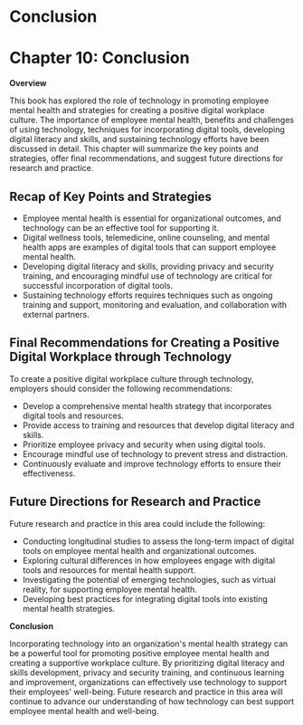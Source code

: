# Conclusion

Chapter 10: Conclusion
======================

**Overview**

This book has explored the role of technology in promoting employee mental health and strategies for creating a positive digital workplace culture. The importance of employee mental health, benefits and challenges of using technology, techniques for incorporating digital tools, developing digital literacy and skills, and sustaining technology efforts have been discussed in detail. This chapter will summarize the key points and strategies, offer final recommendations, and suggest future directions for research and practice.

Recap of Key Points and Strategies
----------------------------------

* Employee mental health is essential for organizational outcomes, and technology can be an effective tool for supporting it.
* Digital wellness tools, telemedicine, online counseling, and mental health apps are examples of digital tools that can support employee mental health.
* Developing digital literacy and skills, providing privacy and security training, and encouraging mindful use of technology are critical for successful incorporation of digital tools.
* Sustaining technology efforts requires techniques such as ongoing training and support, monitoring and evaluation, and collaboration with external partners.

Final Recommendations for Creating a Positive Digital Workplace through Technology
----------------------------------------------------------------------------------

To create a positive digital workplace culture through technology, employers should consider the following recommendations:

* Develop a comprehensive mental health strategy that incorporates digital tools and resources.
* Provide access to training and resources that develop digital literacy and skills.
* Prioritize employee privacy and security when using digital tools.
* Encourage mindful use of technology to prevent stress and distraction.
* Continuously evaluate and improve technology efforts to ensure their effectiveness.

Future Directions for Research and Practice
-------------------------------------------

Future research and practice in this area could include the following:

* Conducting longitudinal studies to assess the long-term impact of digital tools on employee mental health and organizational outcomes.
* Exploring cultural differences in how employees engage with digital tools and resources for mental health support.
* Investigating the potential of emerging technologies, such as virtual reality, for supporting employee mental health.
* Developing best practices for integrating digital tools into existing mental health strategies.

**Conclusion**

Incorporating technology into an organization's mental health strategy can be a powerful tool for promoting positive employee mental health and creating a supportive workplace culture. By prioritizing digital literacy and skills development, privacy and security training, and continuous learning and improvement, organizations can effectively use technology to support their employees' well-being. Future research and practice in this area will continue to advance our understanding of how technology can best support employee mental health and well-being.